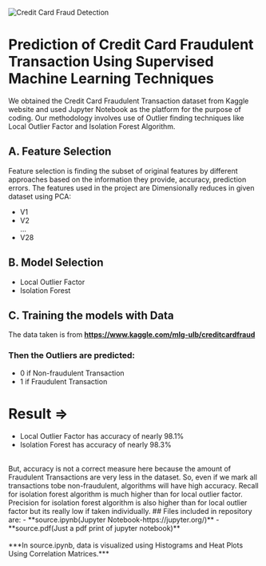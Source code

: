 ![Credit Card Fraud Detection](https://cdn.dnaindia.com/sites/default/files/styles/full/public/2018/01/29/646027-cardfrauds-012918.jpg)
# Prediction of Credit Card Fraudulent Transaction Using Supervised Machine Learning Techniques
We obtained the Credit Card Fraudulent Transaction dataset from Kaggle website and used Jupyter Notebook as the platform for the purpose of coding. Our methodology involves use of Outlier finding techniques like Local Outlier Factor and Isolation Forest Algorithm.
## A. Feature Selection
Feature selection is finding the subset of original features by different approaches based on the information they provide, accuracy, prediction errors.
The features used in the project are Dimensionally reduces in given dataset using PCA:
- V1 
- V2 <br />
...
- V28
## B. Model Selection
* Local Outlier Factor
* Isolation Forest
## C. Training the models with Data
The data taken is from **https://www.kaggle.com/mlg-ulb/creditcardfraud**
### Then the Outliers are predicted:
- 0 if Non-fraudulent Transaction
- 1 if Fraudulent Transaction
# Result =>
- Local Outlier Factor has accuracy of nearly 98.1%
- Isolation Forest has accuracy of nearly 98.3%
<br />
But, accuracy is not a correct measure here because the amount of Fraudulent Transactions are very less in the dataset. So, even if we mark all transactions tobe non-fraudulent, algorithms will have high accuracy.
Recall for isolation forest algorithm is much higher than for local outlier factor.
Precision for isolation forest algorithm is also higher than for local outlier factor but its really low if taken individually. 
## Files included in repository are:
- **source.ipynb(Jupyter Notebook-https://jupyter.org/)**
- **source.pdf(Just a pdf print of jupyter notebook)**
<br />
<br />
***In source.ipynb, data is visualized using Histograms and Heat Plots Using Correlation Matrices.***
